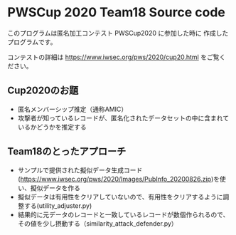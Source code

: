 # PWSCup 2020 Team18 Source code

このプログラムは匿名加工コンテスト PWSCup2020 に参加した時に
作成したプログラムです。

コンテストの詳細は
https://www.iwsec.org/pws/2020/cup20.html
をご覧ください。

## Cup2020のお題
* 匿名メンバーシップ推定（通称AMIC）
* 攻撃者が知っているレコードが、匿名化されたデータセットの中に含まれているかどうかを推定する

## Team18のとったアプローチ
* サンプルで提供された擬似データ生成コード(https://www.iwsec.org/pws/2020/Images/PubInfo_20200826.zip)を使い、擬似データを作る
* 擬似データは有用性をクリアしていないので、有用性をクリアするように調整する(utility_adjuster.py)
* 結果的に元データのレコードと一致しているレコードが数個作られるので、その値を少し摂動する（similarity_attack_defender.py）





